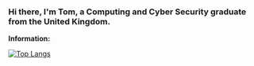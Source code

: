 ### Hi there, I'm Tom, a Computing and Cyber Security graduate from the United Kingdom.

**Information:**  

<!-- Unwanted atm
![Anurag's github stats](https://github-readme-stats.vercel.app/api?username=todacu&count_private=true&custom_title=Tom\'s%20GitHub%20Statistics) 
-->

[![Top Langs](https://github-readme-stats.vercel.app/api/top-langs/?username=todacu&custom_title=Tom\'s%20Most%20Used%20Languages)](https://github.com/anuraghazra/github-readme-stats)
